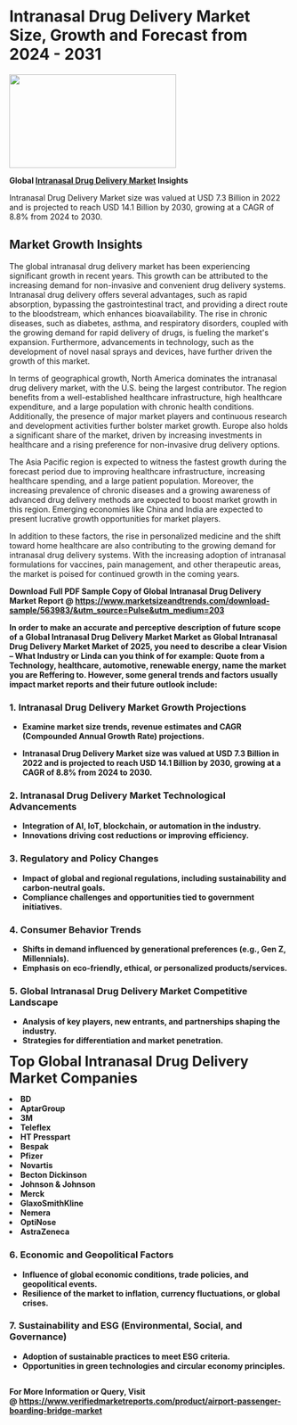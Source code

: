 <H1>Intranasal Drug Delivery Market Size, Growth and Forecast from 2024 - 2031</H1><img class="aligncenter size-medium wp-image-584254" src="https://thirdeyenews.in/wp-content/uploads/2024/09/Global-Market-Research-300x168.jpeg" alt="" width="300" height="168" /><p><strong>Global&nbsp;<a href="https://www.marketsizeandtrends.com/download-sample/563983/&amp;utm_source=Pulse&amp;utm_medium=203">Intranasal Drug Delivery Market</a> Insights</strong></p><p>Intranasal Drug Delivery Market size was valued at USD 7.3 Billion in 2022 and is projected to reach USD 14.1 Billion by 2030, growing at a CAGR of 8.8% from 2024 to 2030.</p><p><h2>Market Growth Insights</h2> <p>The global intranasal drug delivery market has been experiencing significant growth in recent years. This growth can be attributed to the increasing demand for non-invasive and convenient drug delivery systems. Intranasal drug delivery offers several advantages, such as rapid absorption, bypassing the gastrointestinal tract, and providing a direct route to the bloodstream, which enhances bioavailability. The rise in chronic diseases, such as diabetes, asthma, and respiratory disorders, coupled with the growing demand for rapid delivery of drugs, is fueling the market's expansion. Furthermore, advancements in technology, such as the development of novel nasal sprays and devices, have further driven the growth of this market.</p> <p><strong></strong></p> <p>In terms of geographical growth, North America dominates the intranasal drug delivery market, with the U.S. being the largest contributor. The region benefits from a well-established healthcare infrastructure, high healthcare expenditure, and a large population with chronic health conditions. Additionally, the presence of major market players and continuous research and development activities further bolster market growth. Europe also holds a significant share of the market, driven by increasing investments in healthcare and a rising preference for non-invasive drug delivery options.</p> <p>The Asia Pacific region is expected to witness the fastest growth during the forecast period due to improving healthcare infrastructure, increasing healthcare spending, and a large patient population. Moreover, the increasing prevalence of chronic diseases and a growing awareness of advanced drug delivery methods are expected to boost market growth in this region. Emerging economies like China and India are expected to present lucrative growth opportunities for market players.</p> <p>In addition to these factors, the rise in personalized medicine and the shift toward home healthcare are also contributing to the growing demand for intranasal drug delivery systems. With the increasing adoption of intranasal formulations for vaccines, pain management, and other therapeutic areas, the market is poised for continued growth in the coming years.</p> <p><strong></p><p><span class=""><strong>Download Full PDF Sample Copy of Global Intranasal Drug Delivery Market Report</strong> @ <a href="https://www.marketsizeandtrends.com/download-sample/563983/&amp;utm_source=Pulse&amp;utm_medium=203" target="_blank">https://www.marketsizeandtrends.com/download-sample/563983/&amp;utm_source=Pulse&amp;utm_medium=203</a></span></p><p>In order to make an accurate and perceptive description of future scope of a Global&nbsp;Intranasal Drug Delivery Market Market as Global&nbsp;Intranasal Drug Delivery Market Market of 2025, you need to describe a clear Vision &ndash; What Industry or Linda can you think of for example: Quote from a Technology, healthcare, automotive, renewable energy, name the market you are Reffering to. However, some general trends and factors usually impact market reports and their future outlook include:</p><h3>1.&nbsp;<strong>Intranasal Drug Delivery Market Growth Projections</strong></h3><ul><li>Examine market size trends, revenue estimates and CAGR (Compounded Annual Growth Rate) projections.</li><li><p>Intranasal Drug Delivery Market size was valued at USD 7.3 Billion in 2022 and is projected to reach USD 14.1 Billion by 2030, growing at a CAGR of 8.8% from 2024 to 2030.</p></li></ul><h3>2.&nbsp;<strong>Intranasal Drug Delivery Market Technological Advancements</strong></h3><ul><li>Integration of AI, IoT, blockchain, or automation in the industry.</li><li>Innovations driving cost reductions or improving efficiency.</li></ul><h3>3.&nbsp;<strong>Regulatory and Policy Changes</strong></h3><ul><li>Impact of global and regional regulations, including sustainability and carbon-neutral goals.</li><li>Compliance challenges and opportunities tied to government initiatives.</li></ul><h3>4.&nbsp;<strong>Consumer Behavior Trends</strong></h3><ul><li>Shifts in demand influenced by generational preferences (e.g., Gen Z, Millennials).</li><li>Emphasis on eco-friendly, ethical, or personalized products/services.</li></ul><h3>5.&nbsp;<strong>Global Intranasal Drug Delivery Market Competitive Landscape</strong></h3><ul><li>Analysis of key players, new entrants, and partnerships shaping the industry.</li><li>Strategies for differentiation and market penetration.</li></ul><p data-pm-slice="1 1 []"><span style="color: inherit; font-family: inherit; font-size: 25px;">Top Global Intranasal Drug Delivery Market Companies</span></p><div class="" data-test-id=""><p><li>BD</li><li> AptarGroup</li><li> 3M</li><li> Teleflex</li><li> HT Presspart</li><li> Bespak</li><li> Pfizer</li><li> Novartis</li><li> Becton Dickinson</li><li> Johnson & Johnson</li><li> Merck</li><li> GlaxoSmithKline</li><li> Nemera</li><li> OptiNose</li><li> AstraZeneca</li></p></div><h3>6.&nbsp;<strong>Economic and Geopolitical Factors</strong></h3><ul><li>Influence of global economic conditions, trade policies, and geopolitical events.</li><li>Resilience of the market to inflation, currency fluctuations, or global crises.</li></ul><h3>7.&nbsp;<strong>Sustainability and ESG (Environmental, Social, and Governance)</strong></h3><ul><li>Adoption of sustainable practices to meet ESG criteria.</li><li>Opportunities in green technologies and circular economy principles.</li></ul><h2><strong style="font-size: 14px;">For More Information or Query, Visit @&nbsp;</strong><a style="background-color: #ffffff; font-size: 14px;" href="https://www.marketsizeandtrends.com/report/intranasal-drug-delivery-market/" target="_blank">https://www.verifiedmarketreports.com/product/airport-passenger-boarding-bridge-market</a></h2>
